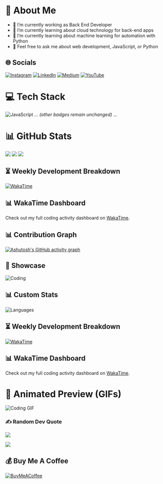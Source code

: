 # 💫 About Me
- 🔭 I’m currently working as Back End Developer
- 🌱 I’m currently learning about cloud technology for back-end apps
- 🌱 I’m currently learning about machine learning for automation with Python
- 💬 Feel free to ask me about web development, JavaScript, or Python

## 🌐 Socials
[![Instagram](https://img.shields.io/badge/Instagram-%23E4405F.svg?logo=Instagram&logoColor=white)](https://instagram.com/bits.io) 
[![LinkedIn](https://img.shields.io/badge/LinkedIn-%230077B5.svg?logo=linkedin&logoColor=white)](https://linkedin.com/in/m-dobith-syadad-riyadi) 
[![Medium](https://img.shields.io/badge/Medium-12100E?logo=medium&logoColor=white)](https://medium.com/@bits-io) 
[![YouTube](https://img.shields.io/badge/YouTube-%23FF0000.svg?logo=YouTube&logoColor=white)](https://youtube.com/@mdobithsyadadriyadi) 

# 💻 Tech Stack
![JavaScript](https://img.shields.io/badge/javascript-%23323330.svg?style=for-the-badge&logo=javascript&logoColor=%23F7DF1E) 
... *(other badges remain unchanged)* ...

# 📊 GitHub Stats
![](https://github-readme-stats.vercel.app/api?username=bits-io&theme=nightowl&hide_border=false&include_all_commits=true&count_private=false)
![](https://github-readme-streak-stats.herokuapp.com/?user=bits-io&theme=nightowl&hide_border=false)
![](https://github-readme-stats.vercel.app/api/top-langs/?username=bits-io&theme=nightowl&hide_border=false&include_all_commits=true&count_private=false&layout=compact)

## ⏳ Weekly Development Breakdown
[![WakaTime](https://github-readme-stats.vercel.app/api/wakatime?username=a5e44cc7-f680-4783-970d-de9c19fa9c0d&theme=nightowl&hide_border=false)](https://wakatime.com/@a5e44cc7-f680-4783-970d-de9c19fa9c0d)

## 📊 WakaTime Dashboard
Check out my full coding activity dashboard on [WakaTime](https://wakatime.com/@a5e44cc7-f680-4783-970d-de9c19fa9c0d).

## 📊 Contribution Graph
[![Ashutosh's GitHub activity graph](https://github-readme-activity-graph.vercel.app/graph?username=bits-io&theme=react-dark)](https://github.com/ashutosh00710/github-readme-activity-graph)

## 🌟 Showcase
![Coding](https://media.giphy.com/media/3o6ZsYhfu9sNml1gkI/giphy.gif)

## 📊 Custom Stats
![Languages](https://quickchart.io/chart?c={type:'doughnut',data:{labels:['JavaScript','Python','HTML'],datasets:[{data:[50,30,20]}]}})


## ⏳ Weekly Development Breakdown
[![WakaTime](https://github-readme-stats.vercel.app/api/wakatime?a5e44cc7-f680-4783-970d-de9c19fa9c0d=a5e44cc7-f680-4783-970d-de9c19fa9c0d&theme=nightowl&hide_border=false)](https://wakatime.com/@a5e44cc7-f680-4783-970d-de9c19fa9c0d)

## 📊 WakaTime Dashboard
Check out my full coding activity dashboard on [WakaTime](https://wakatime.com/@a5e44cc7-f680-4783-970d-de9c19fa9c0d).


# 🎥 Animated Preview (GIFs)
![Coding GIF](https://media.giphy.com/media/13HgwGsXF0aiGY/giphy.gif)



### ✍️ Random Dev Quote
![](https://quotes-github-readme.vercel.app/api?type=horizontal&theme=light)

[![](https://visitcount.itsvg.in/api?id=bits-io&icon=0&color=11)](https://visitcount.itsvg.in)

## 💰 Buy Me A Coffee
[![BuyMeACoffee](https://img.shields.io/badge/Buy%20Me%20a%20Coffee-ffdd00?style=for-the-badge&logo=buy-me-a-coffee&logoColor=black)](https://buymeacoffee.com/bits)
